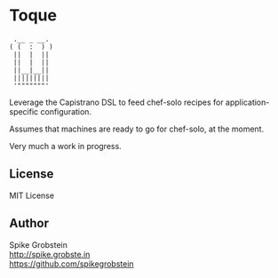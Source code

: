 # Toque

     .__ _ __.
    ( (  :  ) )
     ||  |  ||
     ||  |  ||
     ||__|__||
     |||||||||
     '"""""""'

Leverage the Capistrano DSL to feed chef-solo recipes for application-specific configuration.

Assumes that machines are ready to go for chef-solo, at the moment.

Very much a work in progress.

## License

MIT License

## Author

Spike Grobstein   
http://spike.grobste.in   
https://github.com/spikegrobstein   



